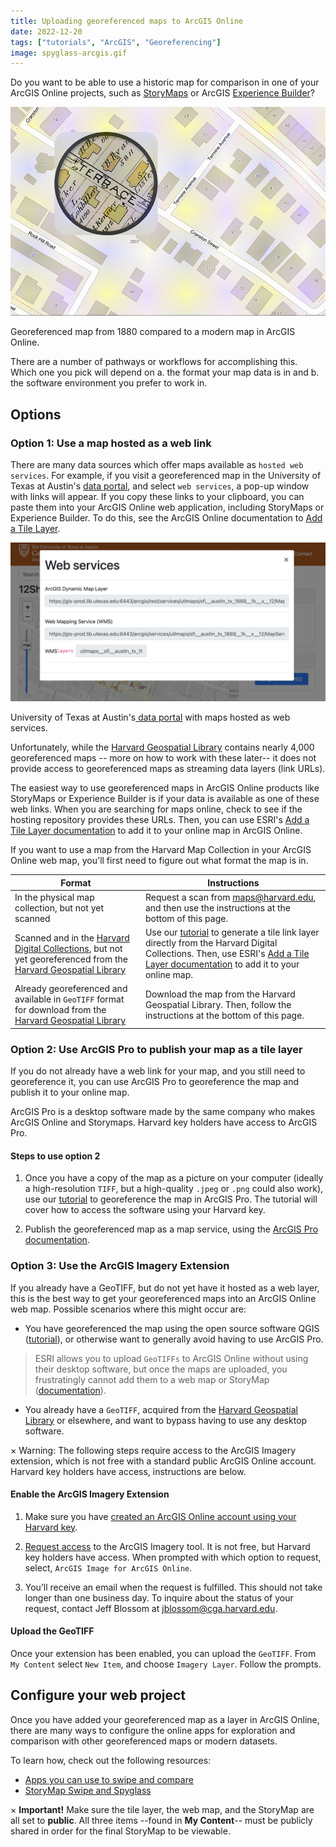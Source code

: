 ```yaml
---
title: Uploading georeferenced maps to ArcGIS Online
date: 2022-12-20
tags: ["tutorials", "ArcGIS", "Georeferencing"]
image: spyglass-arcgis.gif
---
```


Do you want to be able to use a historic map for comparison in one of your ArcGIS Online projects, such as [StoryMaps](https://storymaps.arcgis.com/) or ArcGIS [Experience Builder](https://experience.arcgis.com/)?


![Screen recording of an old map compared to it's modern geography.](media/spyglass-arcgis.gif)
<figcaption class="append">Georeferenced map from 1880 compared to a modern map in ArcGIS Online.</figcaption>

There are a number of pathways or workflows for accomplishing this. Which one you pick will depend on a. the format your map data is in and b. the software environment you prefer to work in.

## Options

### Option 1: Use a map hosted as a web link

There are many data sources which offer maps available as `hosted web services`. For example, if you visit a georeferenced map in the University of Texas at Austin's [data portal](https://geodata.lib.utexas.edu/catalog/utaustin_121147), and select `web services`, a pop-up window with links will appear. If you copy these links to your clipboard, you can paste them into your ArcGIS Online web application, including StoryMaps or Experience Builder. To do this, see the ArcGIS Online documentation to [Add a Tile Layer](https://doc.arcgis.com/en/arcgis-online/create-maps/add-layers-from-url.htm).

![Sceenshot of web services popup on U of Texas geoportal](media/web-services.png)
<figcaption class="append">University of Texas at Austin's<a href="(https://geodata.lib.utexas.edu/catalog/utaustin_121147"> data portal</a> with maps hosted as web services.</figcaption>

Unfortunately, while the [Harvard Geospatial Library](https://hgl.harvard.edu/?_gl=1*1olmc9p*_ga*MTk0NzAyODI4Ni4xNjY4NDYxOTEz*_ga_3CXC97RWEK*MTY3NDEyNTAzMy4zNS4xLjE2NzQxMjY0NTMuNjAuMC4w) contains nearly 4,000 georeferenced maps -- more on how to work with these later-- it does not provide access to georeferenced maps as streaming data layers (link URLs).

The easiest way to use georeferenced maps in ArcGIS Online products like StoryMaps or Experience Builder is if your data is available as one of these web links. When you are searching for maps online, check to see if the hosting repository provides these URLs. Then, you can use ESRI's [Add a Tile Layer documentation](https://doc.arcgis.com/en/arcgis-online/create-maps/add-layers-from-url.htm) to add it to your online map in ArcGIS Online.

If you want to use a map from the Harvard Map Collection in your ArcGIS Online web map, you'll first need to figure out what format the map is in.

| Format | Instructions |
| --- | --- |
| In the physical map collection, but not yet scanned | Request a scan from [maps@harvard.edu](mailto:maps@harvard.edu), and then use the instructions at the bottom of this page. |
| Scanned and in the [Harvard Digital Collections](https://library.harvard.edu/digital-collections), but not yet georeferenced from the [Harvard Geospatial Library](https://hgl.harvard.edu/?_gl=1%2A1gaxm7z%2A_ga%2AMTk0NzAyODI4Ni4xNjY4NDYxOTEz%2A_ga_3CXC97RWEK%2AMTY3NDEzMTA5My4zNi4wLjE2NzQxMzEwOTMuNjAuMC4w&f%5Bdc_format_s%5D%5B%5D=GeoTIFF&f%5Bdct_provenance_s%5D%5B%5D=Harvard&q=&search_field=all_fields) | Use our [tutorial]() to generate a tile link layer directly from the Harvard Digital Collections. Then, use ESRI's [Add a Tile Layer documentation](https://doc.arcgis.com/en/arcgis-online/create-maps/add-layers-from-url.htm) to add it to your online map. |
| Already georeferenced and available in `GeoTIFF` format for download from the  [Harvard Geospatial Library](https://hgl.harvard.edu/?_gl=1%2A1gaxm7z%2A_ga%2AMTk0NzAyODI4Ni4xNjY4NDYxOTEz%2A_ga_3CXC97RWEK%2AMTY3NDEzMTA5My4zNi4wLjE2NzQxMzEwOTMuNjAuMC4w&f%5Bdc_format_s%5D%5B%5D=GeoTIFF&f%5Bdct_provenance_s%5D%5B%5D=Harvard&q=&search_field=all_fields)| Download the map from the Harvard Geospatial Library. Then, follow the instructions at the bottom of this page. |



### Option 2: Use ArcGIS Pro to publish your map as a tile layer

If you do not already have a web link for your map, and you still need to georeference it, you can use ArcGIS Pro to georeference the map and publish it to your online map. 

ArcGIS Pro is a desktop software made by the same company who makes ArcGIS Online and Storymaps. Harvard key holders have access to ArcGIS Pro. 

#### Steps to use option 2

1. Once you have a copy of the map as a picture on your computer (ideally a high-resolution `TIFF`, but a high-quality `.jpeg` or `.png` could also work), use our [tutorial]() to georeference the map in ArcGIS Pro. 
The tutorial will cover how to access the software using your Harvard key.

2. Publish the georeferenced map as a map service, using the [ArcGIS Pro documentation](https://pro.arcgis.com/en/pro-app/latest/help/sharing/overview/publish-a-map-service.htm).

### Option 3: Use the ArcGIS Imagery Extension

If you already have a GeoTIFF, but do not yet have it hosted as a web layer, this is the best way to get your georeferenced maps into an ArcGIS Online web map. Possible scenarios where this might occur are:

- You have georeferenced the map using the open source software QGIS ([tutorial]()), or otherwise want to generally avoid having to use ArcGIS Pro.
> ESRI allows you to upload `GeoTIFFs` to ArcGIS Online without using their desktop software, but once the maps are uploaded, you frustratingly cannot add them to a web map or StoryMap ([documentation](https://support.esri.com/en/technical-article/000016852)). 

- You already have a `GeoTIFF`, acquired from the [Harvard Geospatial Library](https://hgl.harvard.edu/?_gl=1%2A1gaxm7z%2A_ga%2AMTk0NzAyODI4Ni4xNjY4NDYxOTEz%2A_ga_3CXC97RWEK%2AMTY3NDEzMTA5My4zNi4wLjE2NzQxMzEwOTMuNjAuMC4w&f%5Bdc_format_s%5D%5B%5D=GeoTIFF&f%5Bdct_provenance_s%5D%5B%5D=Harvard&q=&search_field=all_fields) or elsewhere, and want to bypass having to use any desktop software.


<div class="alert-warning">
  <span class="closebtn" onclick="this.parentElement.style.display='none';">&times;</span>
  Warning: The following steps require access to the ArcGIS Imagery extension, which is not free with a standard public ArcGIS Online account. Harvard key holders have access, instructions are below.
</div>


#### Enable the ArcGIS Imagery Extension

1. Make sure you have [created an ArcGIS Online account using your Harvard key](https://gis.harvard.edu/arcgis-online).

2. [Request access](https://projects.iq.harvard.edu/cga-pin/request) to the ArcGIS Imagery tool. It is not free, but Harvard key holders have access. When prompted with which option to request, select, `ArcGIS Image for ArcGIS Online`.

3. You’ll receive an email when the request is fulfilled. This should not take longer than one business day. To inquire about the status of your request, contact Jeff Blossom at jblossom@cga.harvard.edu. 

#### Upload the GeoTIFF

Once your extension has been enabled, you can upload the `GeoTIFF`. From `My Content` select `New Item`, and choose `Imagery Layer`. Follow the prompts. 


## Configure your web project

Once you have added your georeferenced map as a layer in ArcGIS Online, there are many ways to configure the online apps for exploration and comparison with other georeferenced maps or modern datasets.

To learn how, check out the following resources:
- [Apps you can use to swipe and compare](https://www.esri.com/arcgis-blog/products/arcgis-online/mapping/swipe-compare-apps/)
- [StoryMap Swipe and Spyglass](https://storymaps-classic.arcgis.com/en/app-list/swipe-spyglass/)

<div class="alert-danger">
  <span class="closebtn" onclick="this.parentElement.style.display='none';">&times;</span>
  <strong>Important!</strong> Make sure the tile layer, the web map, and the StoryMap are all set to <strong>public</strong>. All three items --found in <strong>My Content</strong>-- must be publicly shared in order for the final StoryMap to be viewable.
</div>

